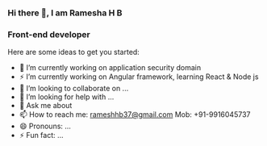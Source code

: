 ### Hi there 👋, I am Ramesha H B

### Front-end developer

Here are some ideas to get you started:

- 🔭 I’m currently working on application security domain
- ⚡ I’m currently working on Angular framework, learning React & Node js
- 👯 I’m looking to collaborate on ...
- 🤔 I’m looking for help with ...
- 💬 Ask me about 
- 📫 How to reach me: rameshhb37@gmail.com  Mob: +91-9916045737
- 😄 Pronouns: ...
- ⚡ Fun fact: ...

